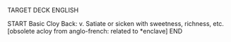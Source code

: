 TARGET DECK
ENGLISH

START
Basic
Cloy
Back: v. Satiate or sicken with sweetness, richness, etc. [obsolete acloy from anglo-french: related to *enclave]
END
